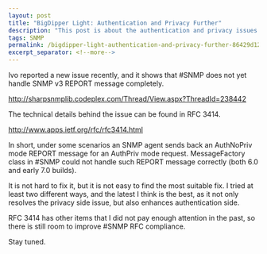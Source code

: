 ```yaml
---
layout: post
title: "BigDipper Light: Authentication and Privacy Further"
description: "This post is about the authentication and privacy issues in #SNMP."
tags: SNMP
permalink: /bigdipper-light-authentication-and-privacy-further-86429d12a875
excerpt_separator: <!--more-->
---
```

Ivo reported a new issue recently, and it shows that #SNMP does not yet handle SNMP v3 REPORT message completely.

http://sharpsnmplib.codeplex.com/Thread/View.aspx?ThreadId=238442

The technical details behind the issue can be found in RFC 3414.

http://www.apps.ietf.org/rfc/rfc3414.html
<!--more-->

In short, under some scenarios an SNMP agent sends back an AuthNoPriv mode REPORT message for an AuthPriv mode request. MessageFactory class in #SNMP could not handle such REPORT message correctly (both 6.0 and early 7.0 builds).

It is not hard to fix it, but it is not easy to find the most suitable fix. I tried at least two different ways, and the latest I think is the best, as it not only resolves the privacy side issue, but also enhances authentication side.

RFC 3414 has other items that I did not pay enough attention in the past, so there is still room to improve #SNMP RFC compliance.

Stay tuned.

